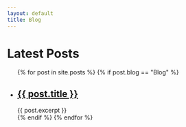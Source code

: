 ```yaml
---
layout: default
title: Blog
---
```


<h1>Latest Posts</h1>

<ul>
  {% for post in site.posts %}
  	{% if post.blog == "Blog" %}
    <li>
      <h2><a href="{{ post.url }}">{{ post.title }}</a></h2>
      {{ post.excerpt }}
    </li>
    {% endif %}
  {% endfor %}
</ul>
